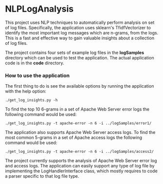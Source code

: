 # NLPLogAnalysis

This project uses NLP techniques to automatically perform analysis on set of log files. Specifically, the application uses sklearn's TfidfVectorizer to identify the most important log messages which are n-grams, from the logs. This is a fast and effective way to gain valuable insights about a collection of log files.

The project contains four sets of example log files in the **logSamples** directory which can be used to test the application. The actual application code is in the **code** directory.

### How to use the application

The first thing to do is see the available options by running the application with the help option:

```
./get_log_insights.py -h

```

To find the top 10 6-grams in a set of Apache Web Server error logs the following command would be used:

```
./get_log_insights.py -t apache-error -n 6 -i ../logSamples/error1/

```

The application also supports Apache Web Server access logs. To find the most common 5-grams in a set of Apache access logs the following command would be used:

```
./get_log_insights.py -t apache-error -n 6 -i ../logSamples/access2/

```

The project currently supports the analysis of Apache Web Server error log and access logs. The application can easily support any type of log file by implementing the LogHandlerInterface class, which mostly requires to code a parser specific to that log file type.